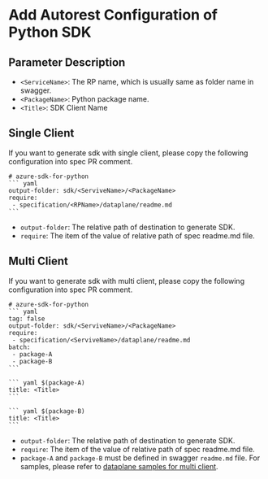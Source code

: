 # Add Autorest Configuration of Python SDK

## Parameter Description

- `<ServiceName>`: The RP name, which is usually same as folder name in swagger.
- `<PackageName>`: Python package name.
- `<Title>`: SDK Client Name

## Single Client
If you want to generate sdk with single client, please copy the following configuration into spec PR comment.
~~~
# azure-sdk-for-python
``` yaml
output-folder: sdk/<ServiveName>/<PackageName>
require:
 - specification/<RPName>/dataplane/readme.md
```
~~~
- `output-folder`: The relative path of destination to generate SDK.
- `require`: The item of the value of relative path of spec readme.md file.

## Multi Client
If you want to generate sdk with multi client, please copy the following configuration into spec PR comment.
~~~
# azure-sdk-for-python
``` yaml
tag: false
output-folder: sdk/<ServiveName>/<PackageName>
require:
 - specification/<ServiveName>/dataplane/readme.md
batch:
 - package-A
 - package-B
```

``` yaml $(package-A)
title: <Title>
```

``` yaml $(package-B)
title: <Title>
```
~~~
- `output-folder`: The relative path of destination to generate SDK.
- `require`: The item of the value of relative path of spec readme.md file.
- `package-A` and `package-B` must be defined in swagger `readme.md` file. For samples, please refer to [dataplane samples for multi client](../../samplefiles-dp/samplefiles-dp-for-multi-client).